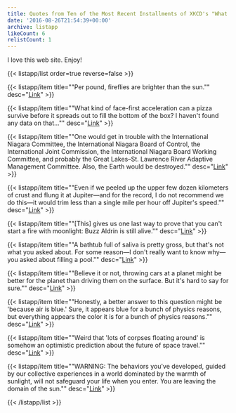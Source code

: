 ```yaml
---
title: Quotes from Ten of the Most Recent Installments of XKCD's "What If?"
date: '2016-08-26T21:54:39+00:00'
archive: listapp
likeCount: 6
relistCount: 1
---
```


I love this web site. Enjoy!

<!--more-->

{{< listapp/list order=true reverse=false >}}

   {{< listapp/item title="\"Per pound, fireflies are brighter than the sun.\""
      desc="[Link](https://what-if.xkcd.com/151/)" >}}

   {{< listapp/item title="\"What kind of face-first acceleration can a pizza survive before it spreads out to fill the bottom of the box? I haven't found any data on that…\""
      desc="[Link](https://what-if.xkcd.com/149/)" >}}

   {{< listapp/item title="\"One would get in trouble with the International Niagara Committee, the International Niagara Board of Control, the International Joint Commission, the International Niagara Board Working Committee, and probably the Great Lakes–St. Lawrence River Adaptive Management Committee. Also, the Earth would be destroyed.\""
      desc="[Link](https://what-if.xkcd.com/147/)" >}}

   {{< listapp/item title="\"Even if we peeled up the upper few dozen kilometers of crust and flung it at Jupiter—and for the record, I do not recommend we do this—it would trim less than a single mile per hour off Jupiter's speed.\""
      desc="[Link](https://what-if.xkcd.com/146/)" >}}

   {{< listapp/item title="\"[This] gives us one last way to prove that you can't start a fire with moonlight: Buzz Aldrin is still alive.\""
      desc="[Link](https://what-if.xkcd.com/145/)" >}}

   {{< listapp/item title="\"A bathtub full of saliva is pretty gross, but that's not what you asked about. For some reason—I don't really want to know why—you asked about filling a pool.\""
      desc="[Link](https://what-if.xkcd.com/144/)" >}}

   {{< listapp/item title="\"Believe it or not, throwing cars at a planet might be better for the planet than driving them on the surface. But it's hard to say for sure.\""
      desc="[Link](https://what-if.xkcd.com/142/)" >}}

   {{< listapp/item title="\"Honestly, a better answer to this question might be 'because air is blue.' Sure, it appears blue for a bunch of physics reasons, but everything appears the color it is for a bunch of physics reasons.\""
      desc="[Link](https://what-if.xkcd.com/141/)" >}}

   {{< listapp/item title="\"Weird that 'lots of corpses floating around' is somehow an optimistic prediction about the future of space travel.\""
      desc="[Link](https://what-if.xkcd.com/134/)" >}}

   {{< listapp/item title="\"WARNING: The behaviors you've developed, guided by our collective experiences in a world dominated by the warmth of sunlight, will not safeguard your life when you enter. You are leaving the domain of the sun.\""
      desc="[Link](https://what-if.xkcd.com/132/)" >}}

{{< /listapp/list >}}
